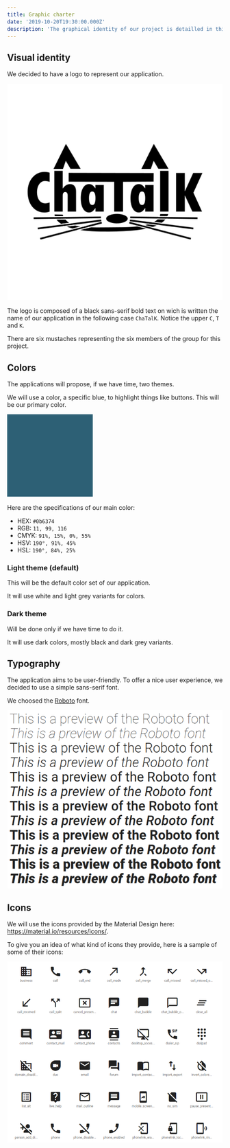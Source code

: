 ```yaml
---
title: Graphic charter
date: '2019-10-20T19:30:00.000Z'
description: 'The graphical identity of our project is detailled in this blog post.'
---
```


## Visual identity

We decided to have a logo to represent our application.

![ChaTalK's logo](chatalk-square-512.png)

The logo is composed of a black sans-serif bold text on wich is written the name of our application in the following case `ChaTalK`.
Notice the upper `C`, `T` and `K`.

There are six mustaches representing the six members of the group for this project.

## Colors

The applications will propose, if we have time, two themes.

We will use a color, a specific blue, to highlight things like buttons.
This will be our primary color.

![Primary color](0a6375.png)

Here are the specifications of our main color:
- HEX: `#0b6374`
- RGB: `11, 99, 116`
- CMYK: `91%, 15%, 0%, 55%`
- HSV: `190°, 91%, 45%`
- HSL: `190°, 84%, 25%`

### Light theme (default)

This will be the default color set of our application.

It will use white and light grey variants for colors.

### Dark theme

Will be done only if we have time to do it.

It will use dark colors, mostly black and dark grey variants.

## Typography

The application aims to be user-friendly.
To offer a nice user experience, we decided to use a simple sans-serif font.

We choosed the [Roboto](https://fonts.google.com/specimen/Roboto) font.

![Preview of the Roboto font](roboto-preview.png)

## Icons

We will use the icons provided by the Material Design here: https://material.io/resources/icons/.

To give you an idea of what kind of icons they provide, here is a sample of some of their icons:

![Some icons of Material Design](material-icons.png)
